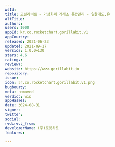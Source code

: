 ```yaml
---
wsId: 
title: 고릴라비트 - 가상화폐 거래소 통합관리 - 일괄매도,유
altTitle: 
authors: 
users: 1000
appId: kr.co.rocketchart.gorillabit.v1
appCountry: 
released: 2021-06-23
updated: 2021-09-17
version: 1.0.0+130
stars: 4.6
ratings: 
reviews: 
website: https://www.gorillabit.io
repository: 
issue: 
icon: kr.co.rocketchart.gorillabit.v1.png
bugbounty: 
meta: removed
verdict: wip
appHashes: 
date: 2024-08-31
signer: 
twitter: 
social: 
redirect_from: 
developerName: (주)로켓차트
features: 

---
```


